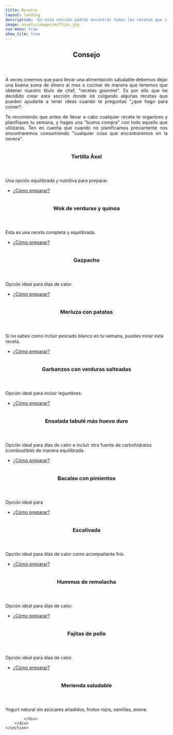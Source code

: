 ```yaml
---
title: Recetas
layout: landing
description: 'En esta sección podrás encontrar todas las recetas que iré subiendo <br /> opciones dulces, saladas, saludables o deportivas.'
image: assets/images/muffins.jpg 
nav-menu: true
show_tile: true
---
```


<!-- Main -->
<div id="main">

<!-- One -->
<section id="one">
	<div class="inner">
		<header class="major">
			<h2>Consejo</h2>
		</header>
		<p align="justify"> A veces creemos que para llevar una alimentación saludable debemos dejar una buena suma de dinero al mes o cocinar de manera que tenemos que obtener nuestro título de chef, "recetas gourmet". Es por ello que he decidido crear esta sección donde iré colgando algunas recetas que pueden ayudarte a tener ideas cuando te preguntas "¿qué hago para comer?.</p>
		<p align="justify">Te recomiendo que antes de llevar a cabo cualquier receta te organices y planifiques tu semana, y hagas una "buena compra" con todo aquello que utilizarás. Ten en cuenta que cuando no planificamos previamente nos encontraremos consumiendo "cualquier cosa que encontraremos en la nevera".</p>
	</div>
</section>

<!-- Two -->
<section id="two" class="spotlights">
	<section>
		<a href="receta1.html" class="image">
			<img src="{% link assets/images/IMG_20220522_220217600.jpg %}" alt="" data-position="center center" />
		</a>
		<div class="content">
			<div class="inner">
				<header class="major">
					<h3>Tortilla Àxel</h3>
				</header>
				<p>Una opción equilibrada y nutritiva para preparar.</p>
				<ul class="actions">
					<li><a href="receta1.html" class="button">¿Cómo preparar?</a></li>
				</ul>
			</div>
		</div>
	</section>
	<section>
		<a href="receta2.html" class="image">
			<img src="{% link assets/images/trashed-1664538195-IMG_20210701_175512934.jpg %}" alt="" data-position="top center" />
		</a>
		<div class="content">
			<div class="inner">
				<header class="major">
					<h3>Wok de verduras y quinoa</h3>
				</header>
				<p>Ésta es una receta completa y equilibrada.</p>
				<ul class="actions">
					<li><a href="receta2.html" class="button">¿Cómo preparar?</a></li>
				</ul>
			</div>
		</div>
	</section>
	<section>
		<a href="receta3.html" class="image">
			<img src="{% link assets/images/trashed-1664538195-IMG_20210701_175512934.jpg %}" alt="" data-position="top center" />
		</a>
		<div class="content">
			<div class="inner">
				<header class="major">
					<h3>Gazpacho</h3>
				</header>
				<p>Opción ideal para días de calor.</p>
				<ul class="actions">
					<li><a href="receta3.html" class="button">¿Cómo preparar?</a></li>
				</ul>
			</div>
		</div>
	</section>
	<section>
		<a href="receta4.html" class="image">
			<img src="{% link assets/images/Merluzaconpatatas.jpg %}" alt="" data-position="top center" />
		</a>
		<div class="content">
			<div class="inner">
				<header class="major">
					<h3>Merluza con patatas</h3>
				</header>
				<p>Si no sabes como incluir pescado blanco en tu semana, puedes mirar ésta receta.</p>
				<ul class="actions">
					<li><a href="receta4.html" class="button">¿Cómo preparar?</a></li>
				</ul>
			</div>
		</div>
	</section>
	<section>
		<a href="receta5.html" class="image">
			<img src="{% link assets/images/garbanzosconverduras.JPG %}" alt="" data-position="top center" />
		</a>
		<div class="content">
			<div class="inner">
				<header class="major">
					<h3>Garbanzos con verduras salteadas</h3>
				</header>
				<p>Opción ideal para incluir legumbres.</p>
				<ul class="actions">
					<li><a href="receta5.html" class="button">¿Cómo preparar?</a></li>
				</ul>
			</div>
		</div>
	</section>
	<section>
		<a href="receta6.html" class="image">
			<img src="{% link assets/images/ensaldatabule.jpg %}" alt="" data-position="top center" />
		</a>
		<div class="content">
			<div class="inner">
				<header class="major">
					<h3>Ensalada tabulé más huevo duro</h3>
				</header>
				<p>Opción ideal para días de calor e incluir otra fuente de carbohidratos (combustible) de manera equilibrada.</p>
				<ul class="actions">
					<li><a href="receta6.html" class="button">¿Cómo preparar?</a></li>
				</ul>
			</div>
		</div>
	</section>
	<section>
		<a href="receta7.html" class="image">
			<img src="{% link assets/images/trashed-1664538195-IMG_20210701_175512934.jpg %}" alt="" data-position="top center" />
		</a>
		<div class="content">
			<div class="inner">
				<header class="major">
					<h3>Bacalao con pimientos</h3>
				</header>
				<p>Opción ideal para </p>
				<ul class="actions">
					<li><a href="receta7.html" class="button">¿Cómo preparar?</a></li>
				</ul>
			</div>
		</div>
	</section>
	<section>
		<a href="receta8.html" class="image">
			<img src="{% link assets/images/IMG_20220529_200356279.jpg %}" alt="" data-position="top center" />
		</a>
		<div class="content">
			<div class="inner">
				<header class="major">
					<h3>Escalivada</h3>
				</header>
				<p>Opción ideal para días de calor como acompañante frío.</p>
				<ul class="actions">
					<li><a href="receta8.html" class="button">¿Cómo preparar?</a></li>
				</ul>
			</div>
		</div>
	</section>
	<section>
		<a href="receta9.html" class="image">
			<img src="{% link assets/images/hummusremolacha.jpg  %}" alt="" data-position="top center" />
		</a>
		<div class="content">
			<div class="inner">
				<header class="major">
					<h3>Hummus de remolacha</h3>
				</header>
				<p>Opción ideal para días de calor.</p>
				<ul class="actions">
					<li><a href="receta9.html" class="button">¿Cómo preparar?</a></li>
				</ul>
			</div>
		</div>
	</section>
	<section>
		<a href="receta10.html" class="image">
			<img src="{% link assets/images/fajitasdepollo.jpg %}" alt="" data-position="top center" />
		</a>
		<div class="content">
			<div class="inner">
				<header class="major">
					<h3>Fajitas de pollo</h3>
				</header>
				<p>Opción ideal para días de calor.</p>
				<ul class="actions">
					<li><a href="receta10.html" class="button">¿Cómo preparar?</a></li>
				</ul>
			</div>
		</div>
	</section>
	<section>
		<a href="generic.html" class="image">
			<img src="{% link assets/images/merienda.jpg %}" alt="" data-position="25% 25%" />
		</a>
		<div class="content">
			<div class="inner">
				<header class="major">
					<h3>Merienda saludable</h3>
				</header>
				<p>Yogurt natural sin azúcares añadidos, frutos rojos, semillas, avena.</p>
				
			</div>
		</div>
	</section>
</section>
	</div>

